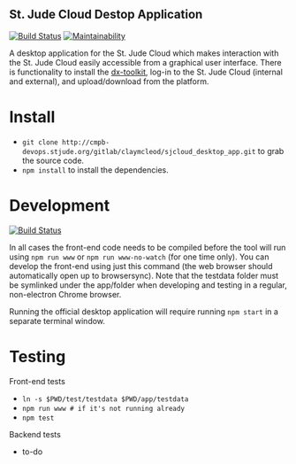 St. Jude Cloud Destop Application
---------------------------------

[![Build Status](https://travis-ci.org/stjude/sjcloud-data-transfer-app.svg?branch=master)](https://travis-ci.org/stjude/sjcloud-data-transfer-app) [![Maintainability](https://api.codeclimate.com/v1/badges/ce7eed7d778bf50ac81a/maintainability)](https://codeclimate.com/github/stjude/sjcloud-data-transfer-app/maintainability) 

A desktop application for the St. Jude Cloud which makes interaction with the
St. Jude Cloud easily accessible from a graphical user interface. There is
functionality to install the
[dx-toolkit](https://github.com/dnanexus/dx-toolkit), log-in to the St. Jude
Cloud (internal and external), and upload/download from the platform.

Install
=======

- `git clone http://cmpb-devops.stjude.org/gitlab/claymcleod/sjcloud_desktop_app.git` to grab the source code.
- `npm install` to install the dependencies.

Development
===========

[![Build Status](https://travis-ci.org/stjude/sjcloud-data-transfer-app.svg?branch=development)](https://travis-ci.org/stjude/sjcloud-data-transfer-app)


In all cases the front-end code needs to be compiled before the tool will run using `npm run www` or `npm run www-no-watch` (for one time only). You can develop the front-end using just this command (the web browser should automatically open up to browsersync). Note that the testdata folder must be symlinked under the app/folder when developing and testing in a regular, non-electron Chrome browser.

Running the official desktop application will require running `npm start` in a separate terminal window.

Testing
=======

Front-end tests
- `ln -s $PWD/test/testdata $PWD/app/testdata`
- `npm run www # if it's not running already`
- `npm test`

Backend tests
- to-do

